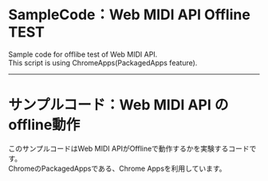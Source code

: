 # SampleCode：Web MIDI API Offline TEST

Sample code for offlibe test of Web MIDI API.  
This script is using ChromeApps(PackagedApps feature). 


----------


# サンプルコード：Web MIDI API のoffline動作

このサンプルコードはWeb MIDI APIがOfflineで動作するかを実験するコードです。  
ChromeのPackagedAppsである、Chrome Appsを利用しています。

